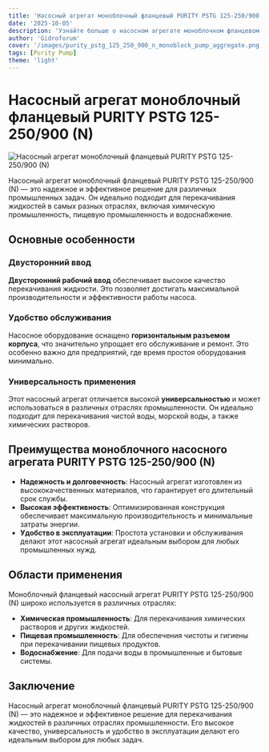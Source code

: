 ```yaml
---
title: 'Насосный агрегат моноблочный фланцевый PURITY PSTG 125-250/900 (N) - обзор и преимущества'
date: '2025-10-05'
description: 'Узнайте больше о насосном агрегате моноблочном фланцевом PURITY PSTG 125-250/900 (N): его особенности, преимущества и области применения.'
author: 'Gidroforum'
cover: '/images/purity_pstg_125_250_900_n_monoblock_pump_aggregate.png'
tags: [Purity Pump]
theme: 'light'
---
```


# Насосный агрегат моноблочный фланцевый PURITY PSTG 125-250/900 (N)

![Насосный агрегат моноблочный фланцевый PURITY PSTG 125-250/900 (N)](/images/purity_pstg_125_250_900_n_monoblock_pump_aggregate.png)

Насосный агрегат моноблочный фланцевый PURITY PSTG 125-250/900 (N) — это надежное и эффективное решение для различных промышленных задач. Он идеально подходит для перекачивания жидкостей в самых разных отраслях, включая химическую промышленность, пищевую промышленность и водоснабжение.

## Основные особенности

### Двусторонний ввод
**Двусторонний рабочий ввод** обеспечивает высокое качество перекачивания жидкости. Это позволяет достигать максимальной производительности и эффективности работы насоса.

### Удобство обслуживания
Насосное оборудование оснащено **горизонтальным разъемом корпуса**, что значительно упрощает его обслуживание и ремонт. Это особенно важно для предприятий, где время простоя оборудования минимально.

### Универсальность применения

Этот насосный агрегат отличается высокой **универсальностью** и может использоваться в различных отраслях промышленности. Он идеально подходит для перекачивания чистой воды, морской воды, а также химических растворов.

## Преимущества моноблочного насосного агрегата PURITY PSTG 125-250/900 (N)

- **Надежность и долговечность**: Насосный агрегат изготовлен из высококачественных материалов, что гарантирует его длительный срок службы.
- **Высокая эффективность**: Оптимизированная конструкция обеспечивает максимальную производительность и минимальные затраты энергии.
- **Удобство в эксплуатации**: Простота установки и обслуживания делают этот насосный агрегат идеальным выбором для любых промышленных нужд.

## Области применения

Моноблочный фланцевый насосный агрегат PURITY PSTG 125-250/900 (N) широко используется в различных отраслях:

- **Химическая промышленность**: Для перекачивания химических растворов и других жидкостей.
- **Пищевая промышленность**: Для обеспечения чистоты и гигиены при перекачивании пищевых продуктов.
- **Водоснабжение**: Для подачи воды в промышленные и бытовые системы.

## Заключение

Насосный агрегат моноблочный фланцевый PURITY PSTG 125-250/900 (N) — это надежное и эффективное решение для перекачивания жидкостей в различных отраслях промышленности. Его высокое качество, универсальность и удобство в эксплуатации делают его идеальным выбором для любых задач.
